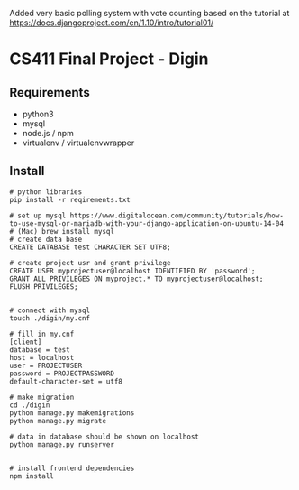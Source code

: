 Added very basic polling system with vote counting based on the tutorial at https://docs.djangoproject.com/en/1.10/intro/tutorial01/

# CS411 Final Project - Digin

## Requirements
- python3
- mysql
- node.js / npm
- virtualenv / virtualenvwrapper

## Install 
```
# python libraries
pip install -r reqirements.txt

# set up mysql https://www.digitalocean.com/community/tutorials/how-to-use-mysql-or-mariadb-with-your-django-application-on-ubuntu-14-04
# (Mac) brew install mysql
# create data base
CREATE DATABASE test CHARACTER SET UTF8;

# create project usr and grant privilege
CREATE USER myprojectuser@localhost IDENTIFIED BY 'password';
GRANT ALL PRIVILEGES ON myproject.* TO myprojectuser@localhost;
FLUSH PRIVILEGES;


# connect with mysql
touch ./digin/my.cnf

# fill in my.cnf
[client]
database = test
host = localhost
user = PROJECTUSER
password = PROJECTPASSWORD
default-character-set = utf8

# make migration
cd ./digin
python manage.py makemigrations
python manage.py migrate

# data in database should be shown on localhost
python manage.py runserver


# install frontend dependencies
npm install

```
